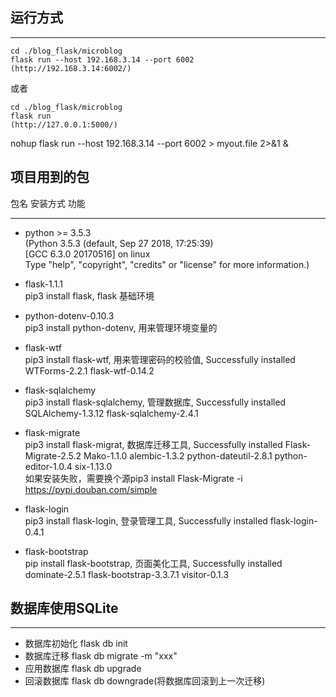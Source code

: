 ## 运行方式
***
```
cd ./blog_flask/microblog
flask run --host 192.168.3.14 --port 6002
(http://192.168.3.14:6002/)
```
或者
```
cd ./blog_flask/microblog
flask run
(http://127.0.0.1:5000/)
```

nohup flask run --host 192.168.3.14 --port 6002 > myout.file 2>&1 &  
## 项目用到的包
包名 安装方式 功能<br>
***
* python >= 3.5.3  
(Python 3.5.3 (default, Sep 27 2018,   17:25:39)  
[GCC 6.3.0 20170516] on linux  
Type "help", "copyright", "credits" or   "license" for more information.) 

* flask-1.1.1<br>pip3 install flask, flask 基础环境

* python-dotenv-0.10.3<br>pip3 install python-dotenv, 用来管理环境变量的

* flask-wtf<br>pip3 install flask-wtf, 用来管理密码的校验值, Successfully installed WTForms-2.2.1 flask-wtf-0.14.2

* flask-sqlalchemy<br>pip3 install flask-sqlalchemy, 管理数据库, Successfully installed SQLAlchemy-1.3.12 flask-sqlalchemy-2.4.1

* flask-migrate<br>pip3 install flask-migrat, 数据库迁移工具, Successfully installed Flask-Migrate-2.5.2 Mako-1.1.0 alembic-1.3.2 python-dateutil-2.8.1 python-editor-1.0.4 six-1.13.0
<br>如果安装失败，需要换个源pip3 install Flask-Migrate -i https://pypi.douban.com/simple

* flask-login<br>pip3 install flask-login, 登录管理工具, Successfully installed flask-login-0.4.1

* flask-bootstrap<br>pip install flask-bootstrap, 页面美化工具, Successfully installed dominate-2.5.1 flask-bootstrap-3.3.7.1 visitor-0.1.3 

## 数据库使用SQLite
***
* 数据库初始化 flask db init
* 数据库迁移 flask db migrate -m "xxx"
* 应用数据库 flask db upgrade
* 回滚数据库 flask db downgrade(将数据库回滚到上一次迁移)
